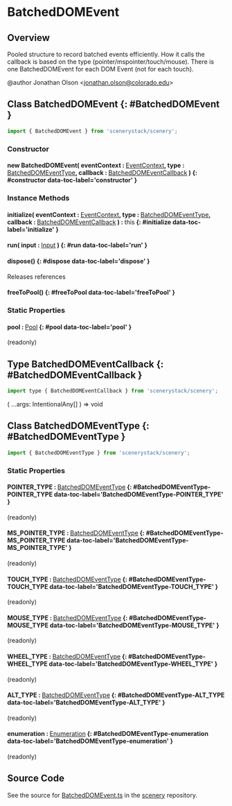 # BatchedDOMEvent

## Overview

Pooled structure to record batched events efficiently. How it calls the callback is based on the type
(pointer/mspointer/touch/mouse). There is one BatchedDOMEvent for each DOM Event (not for each touch).

@author Jonathan Olson &lt;jonathan.olson@colorado.edu&gt;

## Class BatchedDOMEvent {: #BatchedDOMEvent }


```js
import { BatchedDOMEvent } from 'scenerystack/scenery';
```
### Constructor

#### new BatchedDOMEvent( eventContext : <span style="font-weight: 400;">[EventContext](../scenery/EventContext.md)</span>, type : <span style="font-weight: 400;">[BatchedDOMEventType](../scenery/BatchedDOMEvent.md#BatchedDOMEventType)</span>, callback : <span style="font-weight: 400;">[BatchedDOMEventCallback](../scenery/BatchedDOMEvent.md#BatchedDOMEventCallback)</span> ) {: #constructor data-toc-label='constructor' }

### Instance Methods

#### initialize( eventContext : <span style="font-weight: 400;">[EventContext](../scenery/EventContext.md)</span>, type : <span style="font-weight: 400;">[BatchedDOMEventType](../scenery/BatchedDOMEvent.md#BatchedDOMEventType)</span>, callback : <span style="font-weight: 400;">[BatchedDOMEventCallback](../scenery/BatchedDOMEvent.md#BatchedDOMEventCallback)</span> ) : <span style="font-weight: 400;"><span style="color: hsla(calc(var(--md-hue) + 180deg),80%,40%,1);">this</span></span> {: #initialize data-toc-label='initialize' }

#### run( input : <span style="font-weight: 400;">[Input](../scenery/Input.md)</span> ) {: #run data-toc-label='run' }

#### dispose() {: #dispose data-toc-label='dispose' }

Releases references

#### freeToPool() {: #freeToPool data-toc-label='freeToPool' }

### Static Properties

#### pool : <span style="font-weight: 400;">[Pool](../phet-core/Pool.md)</span> {: #pool data-toc-label='pool' }

(readonly)



## Type BatchedDOMEventCallback {: #BatchedDOMEventCallback }


```js
import type { BatchedDOMEventCallback } from 'scenerystack/scenery';
```
( ...args: IntentionalAny[] ) =&gt; <span style="color: hsla(calc(var(--md-hue) + 180deg),80%,40%,1);">void</span>



## Class BatchedDOMEventType {: #BatchedDOMEventType }


```js
import { BatchedDOMEventType } from 'scenerystack/scenery';
```
### Static Properties

#### POINTER_TYPE : <span style="font-weight: 400;">[BatchedDOMEventType](../scenery/BatchedDOMEvent.md#BatchedDOMEventType)</span> {: #BatchedDOMEventType-POINTER_TYPE data-toc-label='BatchedDOMEventType-POINTER_TYPE' }

(readonly)

#### MS_POINTER_TYPE : <span style="font-weight: 400;">[BatchedDOMEventType](../scenery/BatchedDOMEvent.md#BatchedDOMEventType)</span> {: #BatchedDOMEventType-MS_POINTER_TYPE data-toc-label='BatchedDOMEventType-MS_POINTER_TYPE' }

(readonly)

#### TOUCH_TYPE : <span style="font-weight: 400;">[BatchedDOMEventType](../scenery/BatchedDOMEvent.md#BatchedDOMEventType)</span> {: #BatchedDOMEventType-TOUCH_TYPE data-toc-label='BatchedDOMEventType-TOUCH_TYPE' }

(readonly)

#### MOUSE_TYPE : <span style="font-weight: 400;">[BatchedDOMEventType](../scenery/BatchedDOMEvent.md#BatchedDOMEventType)</span> {: #BatchedDOMEventType-MOUSE_TYPE data-toc-label='BatchedDOMEventType-MOUSE_TYPE' }

(readonly)

#### WHEEL_TYPE : <span style="font-weight: 400;">[BatchedDOMEventType](../scenery/BatchedDOMEvent.md#BatchedDOMEventType)</span> {: #BatchedDOMEventType-WHEEL_TYPE data-toc-label='BatchedDOMEventType-WHEEL_TYPE' }

(readonly)

#### ALT_TYPE : <span style="font-weight: 400;">[BatchedDOMEventType](../scenery/BatchedDOMEvent.md#BatchedDOMEventType)</span> {: #BatchedDOMEventType-ALT_TYPE data-toc-label='BatchedDOMEventType-ALT_TYPE' }

(readonly)

#### enumeration : <span style="font-weight: 400;">[Enumeration](../phet-core/Enumeration.md)</span> {: #BatchedDOMEventType-enumeration data-toc-label='BatchedDOMEventType-enumeration' }

(readonly)



## Source Code

See the source for [BatchedDOMEvent.ts](https://github.com/phetsims/scenery/blob/main/js/input/BatchedDOMEvent.ts) in the [scenery](https://github.com/phetsims/scenery) repository.
